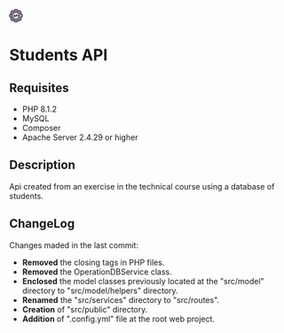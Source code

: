 <div style="align: center">
	<img src="src/public/res/favicons/favicon.ico" alt="API Logo">
	<h1>Students API</h1>
</div>

## Requisites

- PHP 8.1.2
- MySQL
- Composer
- Apache Server 2.4.29 or higher

## Description

Api created from an exercise in the technical course using a database of students.

## ChangeLog

Changes maded in the last commit:

- **Removed** the closing tags in PHP files.
- **Removed** the OperationDBService class.
- **Enclosed** the model classes previously located at the "src/model" directory to "src/model/helpers" directory.
- **Renamed** the "src/services" directory to "src/routes".
- **Creation** of "src/public" directory.
- **Addition** of ".config.yml" file at the root web project.